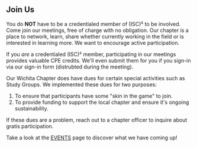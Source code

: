 ## Join Us
You do **NOT** have to be a credentialed member of (ISC)² to be involved. Come join our meetings, free of charge with no obligation. Our chapter is a place to network, learn, share whether currently working in the field or is interested in learning more. We want to encourage active participation.

If you *are* a credentialed (ISC)² member, participating in our meetings provides valuable CPE credits. We'll even submit them for you if you sign-in via our sign-in form (distrubted during the meeting).

Our Wichita Chapter does have dues for certain special activities such as Study Groups. We implemented these dues for two purposes:

1. To ensure that participants have some "skin in the game" to join.
2. To provide funding to support the local chapter and ensure it's ongoing sustainability.

If these dues are a problem, reach out to a chapter officer to inquire about gratis participation.

Take a look at the [EVENTS](/events) page to discover what we have coming up!  
